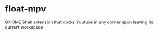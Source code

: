 # float-mpv
GNOME Shell extension that docks Youtube in any corner upon leaving its current workspace
